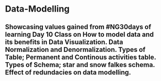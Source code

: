 # Data-Modelling
 Showcasing values gained from #NG30days of learning Day 10 Class on How to model data and its benefits in Data Visualization.
Data Normalization and Denormalization.
Types of Table; Permanent and Continous activities table.
Types of Schema; star and snow falkes schema.
Effect of redundacies on data modelling.
---
